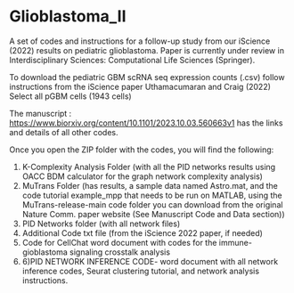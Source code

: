 # Glioblastoma_II
A set of codes and instructions for a follow-up study from our iScience (2022) results on pediatric glioblastoma.
Paper is currently under review in Interdisciplinary Sciences: Computational Life Sciences (Springer).

To download the pediatric GBM scRNA seq expression counts (.csv) follow instructions from the iScience paper Uthamacumaran and Craig (2022)
Select all pGBM cells (1943 cells)

The manuscript : https://www.biorxiv.org/content/10.1101/2023.10.03.560663v1 has the links and details of all other codes.

Once you open the ZIP folder with the codes, you will find the following:
1) K-Complexity Analysis Folder (with all the PID networks results using OACC BDM calculator for the graph network complexity analysis)
2) MuTrans Folder (has results, a sample data named Astro.mat, and the code tutorial example_mpp that needs to be run on MATLAB, using
the MuTrans-release-main code folder you can download from the original Nature Comm. paper website (See Manuscript Code and Data section))
3) PID Networks folder (with all network files)
4) Additional Code txt file (from the iScience 2022 paper, if needed)
5) Code for CellChat word document with codes for the immune-gioblastoma signaling crosstalk analysis
6) 6)PID NETWORK INFERENCE CODE- word document with all network inference codes, Seurat clustering tutorial, and network analysis instructions.
